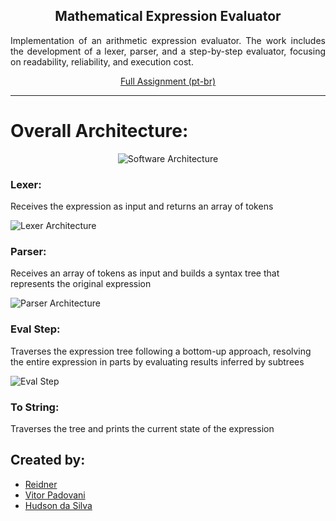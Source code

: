 <h2 align="center"> Mathematical Expression Evaluator </h2>
<p align="justify"> Implementation of an arithmetic expression evaluator. The work includes the development of a lexer, parser, and a step-by-step evaluator, focusing on readability, reliability, and execution cost.</p>

<p align="center"> <a href="https://malbarbo.pro.br/ensino/2019/9795/trabalho-comp/" target="_blank"> Full Assignment (pt-br) </a> </p>

<hr>

# Overall Architecture:
<p align="center">
    <img src="./assets/architecture.png" alt="Software Architecture">
</p>

### Lexer:
<p align="center">
    <p> Receives the expression as input and returns an array of tokens</p>
    <img src="./assets/lexer.png" alt="Lexer Architecture">
</p>

### Parser:
<p align="center">
    <p> Receives an array of tokens as input and builds a syntax tree that represents the original expression</p>
    <img src="./assets/parser.png" alt="Parser Architecture">
</p>

### Eval Step:
<p align="center">
    <p> Traverses the expression tree following a bottom-up approach, resolving the entire expression in parts by evaluating results inferred by subtrees</p>
    <img src="./assets/eval-step.png" alt="Eval Step">
</p>

### To String:
<p align="center">
    <p> Traverses the tree and prints the current state of the expression</p>
</p>

## Created by:
* <a href="https://github.com/reidn3r" target="_blank">Reidner</a>
* <a href="https://github.com/Vitor-Padovani" target="_blank">Vitor Padovani</a>
* <a href="https://github.com/Hudson-H" target="_blank">Hudson da Silva</a>
